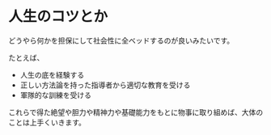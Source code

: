 # 人生のコツとか

どうやら何かを担保にして社会性に全ベッドするのが良いみたいです。

たとえば、  

- 人生の底を経験する
- 正しい方法論を持った指導者から適切な教育を受ける
- 軍隊的な訓練を受ける

これらで得た絶望や胆力や精神力や基礎能力をもとに物事に取り組めば、大体のことは上手くいきます。
